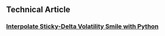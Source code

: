 ## Technical Article
### [Interpolate Sticky-Delta Volatility Smile with Python](https://github.com/tlapfai/quant-posts/blob/master/interpolate-sticky-delta-volatility-smile-with-python/interpolate-sticky-delta-volatility-smile-with-python.md)
